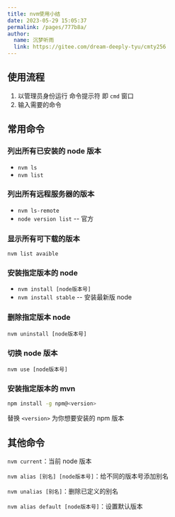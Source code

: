 ```yaml
---
title: nvm使用小结
date: 2023-05-29 15:05:37
permalink: /pages/777b8a/
author: 
  name: 沉梦听雨
  link: https://gitee.com/dream-deeply-tyu/cmty256
---
```

## 使用流程

1. 以管理员身份运行 命令提示符 即 `cmd` 窗口
2. 输入需要的命令

## 常用命令

### 列出所有已安装的 node 版本

- `nvm ls`
- `nvm list`

### 列出所有远程服务器的版本

- `nvm ls-remote`
- `node version list` -- 官方

### 显示所有可下载的版本

`nvm list avaible`

### 安装指定版本的 node

- `nvm install [node版本号]`
- `nvm install stable` -- 安装最新版 node

### 删除指定版本 node

`nvm uninstall [node版本号]`

### 切换 node 版本

`nvm use [node版本号]`

### 安装指定版本的 mvn

```bash
npm install -g npm@<version>
```

替换 `<version>` 为你想要安装的 npm 版本

## 其他命令

`nvm current`：当前 node 版本 

`nvm alias [别名] [node版本号]`：给不同的版本号添加别名 

`nvm unalias [别名]`：删除已定义的别名 

`nvm alias default [node版本号]`：设置默认版本



